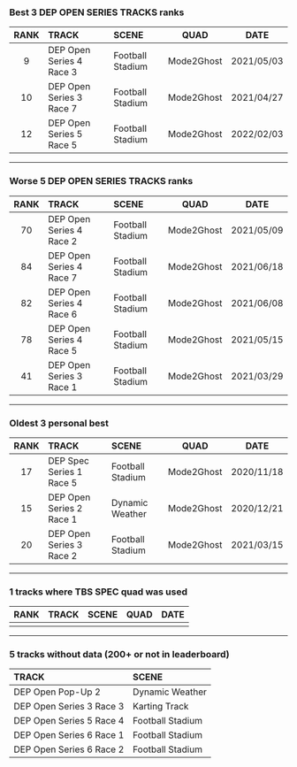 ### Best 3 DEP OPEN SERIES TRACKS ranks
|RANK|TRACK|SCENE|QUAD|DATE|
|:---:|:---|:---|:---:|:---:|
|9|DEP Open Series 4 Race 3|Football Stadium|Mode2Ghost|2021/05/03|
|10|DEP Open Series 3 Race 7|Football Stadium|Mode2Ghost|2021/04/27|
|12|DEP Open Series 5 Race 5|Football Stadium|Mode2Ghost|2022/02/03|
---
### Worse 5 DEP OPEN SERIES TRACKS ranks
|RANK|TRACK|SCENE|QUAD|DATE|
|:---:|:---|:---|:---:|:---:|
|70|DEP Open Series 4 Race 2|Football Stadium|Mode2Ghost|2021/05/09|
|84|DEP Open Series 4 Race 7|Football Stadium|Mode2Ghost|2021/06/18|
|82|DEP Open Series 4 Race 6|Football Stadium|Mode2Ghost|2021/06/08|
|78|DEP Open Series 4 Race 5|Football Stadium|Mode2Ghost|2021/05/15|
|41|DEP Open Series 3 Race 1|Football Stadium|Mode2Ghost|2021/03/29|
---
### Oldest 3 personal best
|RANK|TRACK|SCENE|QUAD|DATE|
|:---:|:---|:---|:---:|:---:|
|17|DEP Spec Series 1 Race 5|Football Stadium|Mode2Ghost|2020/11/18|
|15|DEP Open Series 2 Race 1|Dynamic Weather|Mode2Ghost|2020/12/21|
|20|DEP Open Series 3 Race 2|Football Stadium|Mode2Ghost|2021/03/15|
---
### 1 tracks where TBS SPEC quad was used
|RANK|TRACK|SCENE|QUAD|DATE|
|:---:|:---|:---|:---:|:---:|
||||||
---
### 5 tracks without data (200+ or not in leaderboard)
|TRACK|SCENE|
|:---|:---|
|DEP Open Pop-Up 2|Dynamic Weather|
|DEP Open Series 3 Race 3|Karting Track|
|DEP Open Series 5 Race 4|Football Stadium|
|DEP Open Series 6 Race 1|Football Stadium|
|DEP Open Series 6 Race 2|Football Stadium|
